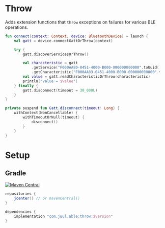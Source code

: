# Throw

Adds extension functions that `throw` exceptions on failures for various BLE operations.

```kotlin
fun connect(context: Context, device: BluetoothDevice) = launch {
    val gatt = device.connectGattOrThrow(context)

    try {
        gatt.discoverServicesOrThrow()

        val characteristic = gatt
            .getService("F000AA80-0451-4000-B000-000000000000".toUuid())!!
            .getCharacteristic("F000AA83-0451-4000-B000-000000000000".toUuid())
        val value = gatt.readCharacteristicOrThrow(characteristic)
        println("value = $value")
    } finally {
        gatt.disconnect(timeout = 30_000L)
    }
}

private suspend fun Gatt.disconnect(timeout: Long) {
    withContext(NonCancellable) {
        withTimeoutOrNull(timeout) {
            disconnect()
        }
    }
}
```

# Setup

## Gradle

[![Maven Central](https://maven-badges.herokuapp.com/maven-central/com.juul.able/throw/badge.svg)](https://maven-badges.herokuapp.com/maven-central/com.juul.able/throw)

```groovy
repositories {
    jcenter() // or mavenCentral()
}

dependencies {
    implementation "com.juul.able:throw:$version"
}
```
